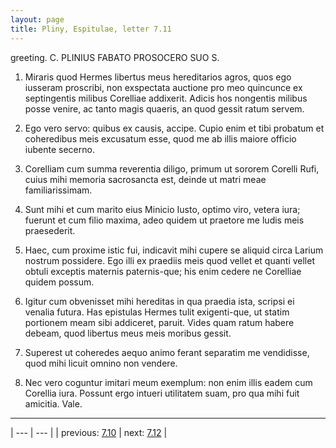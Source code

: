 ```yaml
---
layout: page
title: Pliny, Espitulae, letter 7.11
---
```


greeting. C. PLINIUS FABATO PROSOCERO SUO S.



1. Miraris quod Hermes libertus meus hereditarios agros, quos ego iusseram proscribi, non exspectata auctione pro meo quincunce ex septingentis milibus Corelliae addixerit. Adicis hos nongentis milibus posse venire, ac tanto magis quaeris, an quod gessit ratum servem.



2. Ego vero servo: quibus ex causis, accipe. Cupio enim et tibi probatum et coheredibus meis excusatum esse, quod me ab illis maiore officio iubente secerno.



3. Corelliam cum summa reverentia diligo, primum ut sororem Corelli Rufi, cuius mihi memoria sacrosancta est, deinde ut matri meae familiarissimam.



4. Sunt mihi et cum marito eius Minicio Iusto, optimo viro, vetera iura; fuerunt et cum filio maxima, adeo quidem ut praetore me ludis meis praesederit.



5. Haec, cum proxime istic fui, indicavit mihi cupere se aliquid circa Larium nostrum possidere. Ego illi ex praediis meis quod vellet et quanti vellet obtuli exceptis maternis paternis-que; his enim cedere ne Corelliae quidem possum.



6. Igitur cum obvenisset mihi hereditas in qua praedia ista, scripsi ei venalia futura. Has epistulas Hermes tulit exigenti-que, ut statim portionem meam sibi addiceret, paruit. Vides quam ratum habere debeam, quod libertus meus meis moribus gessit.



7. Superest ut coheredes aequo animo ferant separatim me vendidisse, quod mihi licuit omnino non vendere.



8. Nec vero coguntur imitari meum exemplum: non enim illis eadem cum Corellia iura. Possunt ergo intueri utilitatem suam, pro qua mihi fuit amicitia. Vale.



---

| --- | --- |
| previous: [7.10](../7.10/) | next: [7.12](../7.12/) |